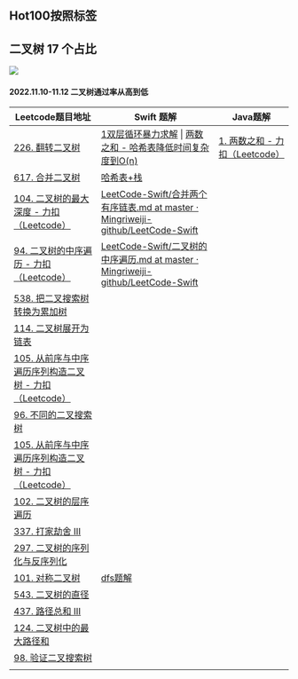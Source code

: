 ## Hot100按照标签

## 二叉树 17 个占比 

![](https://tva1.sinaimg.cn/large/008vxvgGgy1h82g23nq5xj30wz0u0421.jpg)

#### 2022.11.10-11.12 二叉树通过率从高到低

| Leetcode题目地址                                             | Swift 题解                                                   | Java题解                                                     |
| ------------------------------------------------------------ | ------------------------------------------------------------ | ------------------------------------------------------------ |
| [226. 翻转二叉树](https://leetcode.cn/problems/invert-binary-tree/?favorite=2cktkvj) | [1双层循环暴力求解](https://github.com/Mingriweiji-github/LeetCode-Swift/blob/master/%E4%B8%A4%E6%95%B0%E4%B9%8B%E5%92%8C.md#%E6%96%B9%E6%B3%95%E4%B8%80%E6%9A%B4%E5%8A%9B%E6%9E%9A%E4%B8%BE:~:text=%E4%B8%80%E4%B8%AA%E6%9C%89%E6%95%88%E7%AD%94%E6%A1%88-,%E6%96%B9%E6%B3%95%E4%B8%80%EF%BC%9A%E6%9A%B4%E5%8A%9B%E6%9E%9A%E4%B8%BE,-%E6%80%9D%E8%B7%AF%E5%8F%8A%E7%AE%97%E6%B3%95) \| [两数之和 \- 哈希表降低时间复杂度到O(n)](https://leetcode.cn/problems/two-sum/solutions/1960419/swiftliang-shu-zhi-he-by-mingriweiji-git-z8zi/) | [1\. 两数之和 \- 力扣（Leetcode）](https://leetcode.cn/problems/two-sum/solutions/1960418/draft-by-mingriweiji-github-201912240636/) |
| [617. 合并二叉树](https://leetcode.cn/problems/merge-two-binary-trees/?favorite=2cktkvj) | [哈希表+栈](https://github.com/Mingriweiji-github/LeetCode-Swift/blob/master/Stack-%E6%9C%89%E6%95%88%E7%9A%84%E6%8B%AC%E5%8F%B7.md) |                                                              |
| [104\. 二叉树的最大深度 \- 力扣（Leetcode）](https://leetcode.cn/problems/maximum-depth-of-binary-tree/?favorite=2cktkvj) | [LeetCode\-Swift/合并两个有序链表\.md at master · Mingriweiji\-github/LeetCode\-Swift](https://github.com/Mingriweiji-github/LeetCode-Swift/blob/master/%E5%90%88%E5%B9%B6%E4%B8%A4%E4%B8%AA%E6%9C%89%E5%BA%8F%E9%93%BE%E8%A1%A8.md) |                                                              |
| [94\. 二叉树的中序遍历 \- 力扣（Leetcode）](https://leetcode.cn/problems/binary-tree-inorder-traversal/?favorite=2cktkvj) | [LeetCode\-Swift/二叉树的中序遍历\.md at master · Mingriweiji\-github/LeetCode\-Swift](https://github.com/Mingriweiji-github/LeetCode-Swift/blob/master/%E4%BA%8C%E5%8F%89%E6%A0%91%E7%9A%84%E4%B8%AD%E5%BA%8F%E9%81%8D%E5%8E%86.md) |                                                              |
| [538. 把二叉搜索树转换为累加树](https://leetcode.cn/problems/convert-bst-to-greater-tree/?favorite=2cktkvj) |                                                              |                                                              |
| [114. 二叉树展开为链表](https://leetcode.cn/problems/flatten-binary-tree-to-linked-list/?favorite=2cktkvj) |                                                              |                                                              |
| [105\. 从前序与中序遍历序列构造二叉树 \- 力扣（Leetcode）](https://leetcode.cn/problems/construct-binary-tree-from-preorder-and-inorder-traversal/?favorite=2cktkvj) |                                                              |                                                              |
| [96. 不同的二叉搜索树](https://leetcode.cn/problems/unique-binary-search-trees/?favorite=2cktkvj) |                                                              |                                                              |
| [105\. 从前序与中序遍历序列构造二叉树 \- 力扣（Leetcode）](https://leetcode.cn/problems/construct-binary-tree-from-preorder-and-inorder-traversal/?favorite=2cktkvj) |                                                              |                                                              |
| [102. 二叉树的层序遍历](https://leetcode.cn/problems/binary-tree-level-order-traversal/?favorite=2cktkvj) |                                                              |                                                              |
| [337. 打家劫舍 III](https://leetcode.cn/problems/house-robber-iii/?favorite=2cktkvj) |                                                              |                                                              |
| [297. 二叉树的序列化与反序列化](https://leetcode.cn/problems/serialize-and-deserialize-binary-tree/?favorite=2cktkvj) |                                                              |                                                              |
| [101. 对称二叉树](https://leetcode.cn/problems/symmetric-tree/?favorite=2cktkvj) | [dfs题解](https://github.com/Mingriweiji-github/LeetCode-Swift/blob/master/%E5%AF%B9%E7%A7%B0%E4%BA%8C%E5%8F%89%E6%A0%91.md#20221112-1034) |                                                              |
| [543. 二叉树的直径](https://leetcode.cn/problems/diameter-of-binary-tree/?favorite=2cktkvj) |                                                              |                                                              |
| [437. 路径总和 III](https://leetcode.cn/problems/path-sum-iii/?favorite=2cktkvj) |                                                              |                                                              |
| [124. 二叉树中的最大路径和](https://leetcode.cn/problems/binary-tree-maximum-path-sum/?favorite=2cktkvj) |                                                              |                                                              |
| [98. 验证二叉搜索树](https://leetcode.cn/problems/validate-binary-search-tree/?favorite=2cktkvj) |                                                              |                                                              |
|                                                              |                                                              |                                                              |

